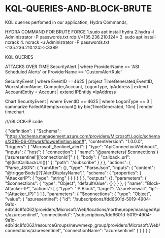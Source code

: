 # KQL-QUERIES-AND-BLOCK-BRUTE
KQL queries perfomed in our application, Hydra Commands, 

HYDRA COMMAND FOR BRUTE FORCE 
1.sudo apt install hydra
2.hydra -l Administrator -P passwords.txt rdp://<135.236.210.124>
3. sudo apt install ncrack
4. ncrack -u Administrator -P passwords.txt <135.236.210.124>>:3389




KQL QUERIES

ATTACKS OVER TIME
SecurityAlert | where ProviderName == 'ASI Scheduled Alerts' or ProviderName == 'CustomAlertRule'

SecurityEvent
| where EventID ==4625
| project  TimeGenerated,EventID, WorkstationName, Computer,Account, LogonType, IpAddress
| extend  AccountEntity = Account
| extend IPEntitiy =IpAddress

Chart
SecurityEvent
| where EventID == 4625
| where LogonType == 3
| summarize FailedAttempts=count() by bin(TimeGenerated, 10m)
| render timechart





////BLOCK-IP code

{
    "definition": {
        "$schema": "https://schema.management.azure.com/providers/Microsoft.Logic/schemas/2016-06-01/workflowdefinition.json#",
        "contentVersion": "1.0.0.0",
        "triggers": {
            "Microsoft_Sentinel_alert": {
                "type": "ApiConnectionWebhook",
                "inputs": {
                    "host": {
                        "connection": {
                            "name": "@parameters('$connections')['azuresentinel']['connectionId']"
                        }
                    },
                    "body": {
                        "callback_url": "@{listCallbackUrl()}"
                    },
                    "path": "/subscribe"
                }
            }
        },
        "actions": {
            "Parse_JSON": {
                "runAfter": {},
                "type": "ParseJson",
                "inputs": {
                    "content": "@triggerBody()?['AlertDisplayName']",
                    "schema": {
                        "properties": {
                            "AttackerIP": {
                                "type": "string"
                            }
                        }
                    }
                }
            }
        },
        "outputs": {},
        "parameters": {
            "$connections": {
                "type": "Object",
                "defaultValue": {}
            }
        }
    },
    {
    "name": "Block-Attacker-IP",
    "actions": [
        {
            "type": "IP Block",
            "target": "AzureFirewall",
            "ip": "{Attacker_IP}"
        }
    ]
},
    "parameters": {
        "$connections": {
            "type": "Object",
            "value": {
                "azuresentinel": {
                    "id": "/subscriptions/fdd6601d-5019-4904-9a1d-edb1dc8fd062/providers/Microsoft.Web/locations/northeurope/managedApis/azuresentinel",
                    "connectionId": "/subscriptions/fdd6601d-5019-4904-9a1d-edb1dc8fd062/resourceGroups/newvmexp_group/providers/Microsoft.Web/connections/azuresentinel",
                    "connectionName": "azuresentinel"
                }
            }
        }
    }
}
